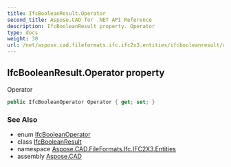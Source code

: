 ```yaml
---
title: IfcBooleanResult.Operator
second_title: Aspose.CAD for .NET API Reference
description: IfcBooleanResult property. Operator
type: docs
weight: 30
url: /net/aspose.cad.fileformats.ifc.ifc2x3.entities/ifcbooleanresult/operator/
---
```

## IfcBooleanResult.Operator property

Operator

```csharp
public IfcBooleanOperator Operator { get; set; }
```

### See Also

* enum [IfcBooleanOperator](../../../aspose.cad.fileformats.ifc.ifc2x3.types/ifcbooleanoperator/)
* class [IfcBooleanResult](../)
* namespace [Aspose.CAD.FileFormats.Ifc.IFC2X3.Entities](../../ifcbooleanresult/)
* assembly [Aspose.CAD](../../../)


